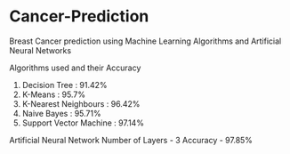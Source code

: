 # Cancer-Prediction
Breast Cancer prediction using Machine Learning Algorithms and Artificial Neural Networks

Algorithms used and their Accuracy

1. Decision Tree            : 91.42%
3. K-Means                  : 95.7%
4. K-Nearest Neighbours     : 96.42%
5. Naive Bayes              : 95.71%
6. Support Vector Machine   : 97.14%

Artificial Neural Network 
Number of Layers - 3
Accuracy - 97.85%
